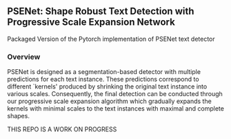 ## PSENet: Shape Robust Text Detection with Progressive Scale Expansion Network
Packaged Version of the Pytorch implementation of PSENet text detector

### Overview
PSENet is designed as a segmentation-based detector with multiple predictions for each text instance. These predictions correspond to different `kernels' produced by shrinking the original text instance into various scales. Consequently, the final detection can be conducted through our progressive scale expansion algorithm which gradually expands the kernels with minimal scales to the text instances with maximal and complete shapes.

THIS REPO IS A WORK ON PROGRESS

